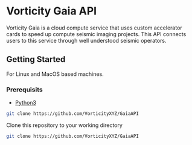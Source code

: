 # Vorticity Gaia API

Vorticity Gaia is a cloud compute service that uses custom accelerator cards to speed up compute seismic imaging projects. This API connects users to this service through well understood seismic operators.

## Getting Started
For Linux and MacOS based machines. 
### Prerequisits
* [Python3](https://www.python.org/downloads/)



```bash
git clone https://github.com/VorticityXYZ/GaiaAPI
```



Clone this repository to your working directory

```bash
git clone https://github.com/VorticityXYZ/GaiaAPI
```



